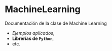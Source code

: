 # MachineLearning
Documentación de la clase de Machine Learning

- _Ejemplos aplicados_,
- **Librerías de `Python`**,
- etc.
